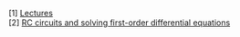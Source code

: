 [1] <a href="https://d396qusza40orc.cloudfront.net/compneuro/supplementary/Week%205%20Lecture%20Notes.pdf">Lectures</a><br>
[2] <a href="https://d396qusza40orc.cloudfront.net/compneuro/supplementary/Solving%20the%20RC%20circuit%20equations.pdf">RC circuits and solving first-order differential equations</a><br>
